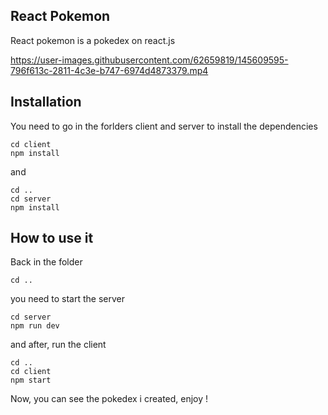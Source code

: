## React Pokemon
React pokemon is a pokedex on react.js

https://user-images.githubusercontent.com/62659819/145609595-796f613c-2811-4c3e-b747-6974d4873379.mp4

## Installation
You need to go in the forlders client and server to install the dependencies
```
cd client
npm install
 ```
 and
 ```
 cd ..
 cd server
 npm install
 ```
 
 ## How to use it
 
Back in the folder
```
cd ..
```

you need to start the server
```
cd server 
npm run dev
```
 and after, run the client
 ```
cd ..
cd client
npm start
```

Now, you can see the pokedex i created, enjoy !
